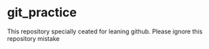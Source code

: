 # git_practice
This repository specially ceated for leaning github. Please ignore this repository mistake
